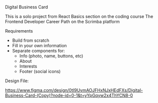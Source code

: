 Digital Business Card

This is a solo project from React Basics section on the coding course The Frontend Developer Career Path on the Scrimba platform

Requirements

- Build from scratch
- Fill in your own information
- Separate components for:
  - Info (photo, name, buttons, etc)
  - About
  - Interests
  - Footer (social icons)

Design File:

https://www.figma.com/design/0tI9UymAOJFHxNJxHEdFXs/Digital-Business-Card-(Copy)?node-id=0-1&t=yYpGqyw2x4ThYCN8-0
